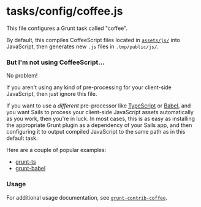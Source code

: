 # tasks/config/coffee.js

This file configures a Grunt task called "coffee".

By default, this compiles CoffeeScript files located in [`assets/js/`](https://sailsjs.com/anatomy/assets/js/) into JavaScript, then generates new `.js` files in `.tmp/public/js/`.


### But I'm not using CoffeeScript...

No problem!

If you aren't using any kind of pre-processing for your client-side JavaScript, then just ignore this file.

If you want to use a _different_ pre-processor like [TypeScript](https://www.typescriptlang.org/) or [Babel](https://babeljs.io/), and you want Sails to process your client-side JavaScript assets automatically as you work, then you're in luck.  In most cases, this is as easy as installing the appropriate Grunt plugin as a dependency of your Sails app, and then configuring it to output compiled JavaScript to the same path as in this default task.

Here are a couple of popular examples:

+ [grunt-ts](https://www.npmjs.com/package/grunt-ts)
+ [grunt-babel](https://www.npmjs.com/package/grunt-babel)


### Usage

For additional usage documentation, see [`grunt-contrib-coffee`](https://npmjs.com/package/grunt-contrib-coffee).


<docmeta name="displayName" value="coffee.js">
